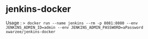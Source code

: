 # jenkins-docker
Usage :
```> docker run --name jenkins --rm -p 8081:8080 --env JENKINS_ADMIN_ID=admin --env JENKINS_ADMIN_PASSWORD=aPassword xwarzee/jenkins-docker```
